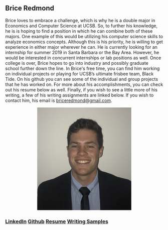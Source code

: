 ## Brice Redmond

Brice loves to embrace a challenge, which is why he is a double major in Economics and Computer Science at UCSB. So, to further his knowledge, he is is hoping to find a position in which he can combine both of these majors. One example of this would be utilizing his computer science skills to analyze economics concepts. 
Although this is his priority, he is willing to get experience in either major wherever he can. He is currently looking for an internship for summer 2019 in Santa Barbara or the Bay Area. However, he would be interested in concurrent internships or lab positions as well. 
Once college is over, Brice hopes to go into industry and possibly graduate school further down the line. In Brice's free time, you can find him working on individual projects or playing for UCSB’s ultimate frisbee team, Black Tide. On his github you can see some of the individual and group projects that he has worked on. For more about his accomplishments, you can check out his resume below as well. Finally, if you wish to see a little more of his writing, a few of his writing assignments are linked below. If you wish to contact him, his email is briceredmond@gmail.com. 

<p align="center">
  <img src="Self_Portrait.jpeg" alt="drawing" width="300"/> 
</p>

### [LinkedIn](https://www.linkedin.com/in/bredmond555) [Github](https://github.com/bredmond5) [Resume](Resume_BriceRedmond.pdf) [Writing Samples](https://github.com/bredmond5/AboutMe/tree/master/Writing%20Samples)
